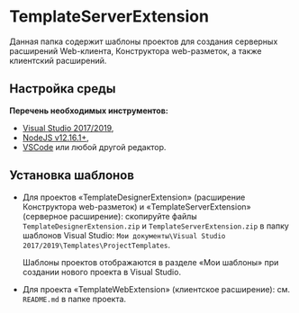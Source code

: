 ﻿# TemplateServerExtension

Данная папка содержит шаблоны проектов для создания серверных расширений Web-клиента, Конструктора web-разметок, а также клиентский расширений.

## Настройка среды

**Перечень необходимых инструментов:** 

* [Visual Studio 2017/2019](https://www.visualstudio.com),
* [NodeJS v12.16.1+](https://nodejs.org/en/),
* [VSCode](https://code.visualstudio.com/) или любой другой редактор.

## Установка шаблонов

- Для проектов «TemplateDesignerExtension» (расширение Конструктора web-разметок) и «TemplateServerExtension» (серверное расширение): cкопируйте файлы `TemplateDesignerExtension.zip` и `TemplateServerExtension.zip` в папку шаблонов Visual Studio: `Мои документы\Visual Studio 2017/2019\Templates\ProjectTemplates`.

  Шаблоны проектов отображаются в разделе «Мои шаблоны» при создании нового проекта в Visual Studio.

- Для проекта «TemplateWebExtension» (клиентское расширение): см. `README.md` в папке проекта.

